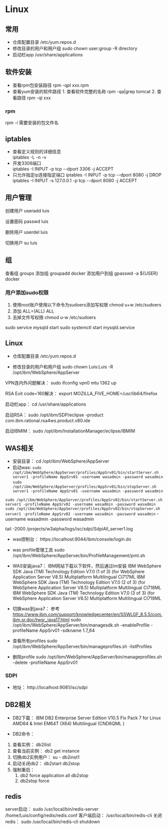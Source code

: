# Linux
## 常用
- 仓库配置目录 /etc/yum.repos.d
- 修改目录的用户和用户组 sudo chown user:group -R directory
- 启动栏app /usr/share/applications

## 软件安装
- 查看rpm包安装路径 rpm -qpl xxx.rpm
- 查看yum安装的软件路径 1. 查看软件完整的名称 rpm -qa|grep tomcat 2. 查看路径 rpm -ql xxx

### rpm
rpm -i 需要安装的包文件名

## iptables
- 查看定义规则的详细信息  
iptables -L -n -v
- 开发3306端口  
iptables -I INPUT -p tcp --dport 3306 -j ACCEPT
- 只允许指定ip连接指定端口
iptables -I INPUT -p tcp --dport 8080 -j DROP
iptables -I INPUT -s 127.0.0.1 -p tcp --dport 8080 -j ACCEPT

## 用户管理
创建用户 useradd luis

设置密码 passwd luis

删除用户 userdel luis

切换用户 su luis

## 组
查看组 groups
添加组 groupadd docker
添加用户到组 gpasswd -a ${USER} docker

### 用户添加sudo权限
1. 使用root账户使用以下命令为sudoers添加写权限 chmod u+w /etc/sudoers
2. 添加 <user> ALL=(ALL) ALL
3. 去掉文件写权限 chmod u-w /etc/sudoers

sudo service mysqld start
sudo systemctl start mysqld.service

## Linux
* 仓库配置目录 
/etc/yum.repos.d

* 修改目录的用户和用户组
sudo chown Luis:Luis -R /opt/ibm/WebSphere/AppServer

VPN连内外问题解决：
sudo ifconfig vpn0 mtu 1362 up

RSA Exit code=160解决：
export MOZILLA_FIVE_HOME=/usr/lib64/firefox

启动栏app：
cd /usr/share/applications

启动RSA：
sudo /opt/ibm/SDP/eclipse -product com.ibm.rational.rsa4ws.product.v80.ide

启动IBMIM：
sudo /opt/ibm/InstallationManager/eclipse/IBMIM

## WAS相关
* 安装目录：
cd /opt/ibm/WebSphere/AppServer
* 启动was:
`sudo /opt/ibm/WebSphere/AppServer/profiles/AppSrv01/bin/startServer.sh server1 -profileName AppSrv01 -username wasadmin -password wasadmin`
`sudo /opt/ibm/WebSphere/AppServer/profiles/AppSrv01/bin/stopServer.sh server1 -profileName AppSrv01 -username wasadmin -password wasadmin`

`sudo /opt/ibm/WebSphere/AppServer/profiles/AppSrv02/bin/startServer.sh server1 -profileName AppSrv02 -username wasadmin -password wasadmin`
`sudo /opt/ibm/WebSphere/AppServer/profiles/AppSrv02/bin/stopServer.sh server1 -profileName AppSrv02 -username wasadmin -password wasadmin`
-username wasadmin -password wasadmin

tail -2000 /projects/w3alpha/logs/isc/sdpi/SdpiAll_server1.log 
* was控制台：
https://localhost:9044/ibm/console/login.do

* was profile管理工具
sudo /opt/ibm/WebSphere/AppServer/bin/ProfileManagement/pmt.sh

* WAS安装java7：
IBM网站下载以下软件，然后通过im安装
IBM WebSphere SDK Java (TM) Technology Edition V7.0 (1 of 3) (for WebSphere Application Server V8.5) Multiplatform Multilingual 	CI717ML
IBM WebSphere SDK Java (TM) Technology Edition V7.0 (2 of 3) (for WebSphere Application Server V8.5) Multiplatform Multilingual 	CI718ML
IBM WebSphere SDK Java (TM) Technology Edition V7.0 (3 of 3) (for WebSphere Application Server V8.5) Multiplatform Multilingual 	CI719ML

* 切换was到java7：
参考 https://www.ibm.com/support/knowledgecenter/en/SSWLGF_8.5.5/com.ibm.sr.doc/twsr_java17.html
sudo /opt/ibm/WebSphere/AppServer/bin/managesdk.sh -enableProfile -profileName AppSrv01 -sdkname 1.7_64

* 查看所有profiles
sudo /opt/ibm/WebSphere/AppServer/bin/manageprofiles.sh -listProfiles

* 删除profile
sudo /opt/ibm/WebSphere/AppServer/bin/manageprofiles.sh -delete -profileName AppSrv01

### SDPI
* 地址：
http://localhost:9081/isc/sdpi

## DB2相关
* DB2下载：
IBM DB2 Enterprise Server Edition V10.5 Fix Pack 7 for Linux AMD64 & Intel EM64T (X64) Multilingual (CND6QML )

* DB2命令：
1. 查看实例：
db2ilist
2. 查看当前实例：
db2 get instance
3. 切换db2实例用户：
su - db2inst1
4. 启动关闭db2：
db2start
db2stop 
5. 强制重启：
	1. db2 force application all
	db2stop
	2. db2stop force

## redis
server启动：
sudo /usr/local/bin/redis-server /home/Luis/config/redis/redis.conf
客户端启动：
/usr/local/bin/redis-cli
关闭redis：
sudo /usr/local/bin/redis-cli shutdown


